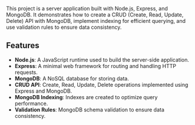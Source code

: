 This project is a server application built with Node.js, Express, and MongoDB. It demonstrates how to create a CRUD (Create, Read, Update, Delete) API with MongoDB, implement indexing for efficient querying, and use validation rules to ensure data consistency.

## Features

- **Node.js**: A JavaScript runtime used to build the server-side application.
- **Express**: A minimal web framework for routing and handling HTTP requests.
- **MongoDB**: A NoSQL database for storing data.
- **CRUD API**: Create, Read, Update, Delete operations implemented using Express and MongoDB.
- **MongoDB Indexing**: Indexes are created to optimize query performance.
- **Validation Rules**: MongoDB schema validation to ensure data consistency.
